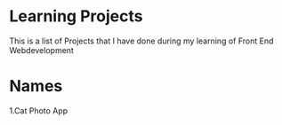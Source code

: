 # Learning Projects
This is a list of Projects that I have done during my learning of Front End Webdevelopment
# Names
1.Cat Photo App
